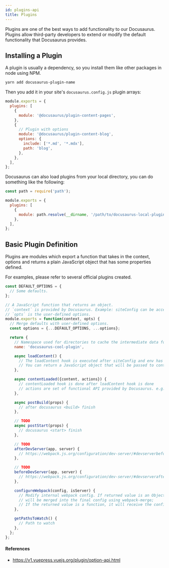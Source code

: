 ```yaml
---
id: plugins-api
title: Plugins
---
```


Plugins are one of the best ways to add functionality to our Docusaurus. Plugins allow third-party developers to extend or modify the default functionality that Docusaurus provides.

## Installing a Plugin

A plugin is usually a dependency, so you install them like other packages in node using NPM.

```bash
yarn add docusaurus-plugin-name
```

Then you add it in your site's `docusaurus.config.js` plugin arrays:

```js
module.exports = {
  plugins: [
    {
      module: '@docusaurus/plugin-content-pages',
    },
    {
      // Plugin with options
      module: '@docusaurus/plugin-content-blog',
      options: {
        include: ['*.md', '*.mdx'],
        path: 'blog',
      },
    },
  ],
};
```

Docusaurus can also load plugins from your local directory, you can do something like the following:

```js
const path = require('path');

module.exports = {
  plugins: [
    {
      module: path.resolve(__dirname, '/path/to/docusaurus-local-plugin'),
    },
  ],
};
```

## Basic Plugin Definition

Plugins are modules which export a function that takes in the context, options and returns a plain JavaScript object that has some properties defined.

For examples, please refer to several official plugins created.

```js
const DEFAULT_OPTIONS = {
  // Some defaults.
};

// A JavaScript function that returns an object.
// `context` is provided by Docusaurus. Example: siteConfig can be accessed from context.
// `opts` is the user-defined options.
module.exports = function(context, opts) {
  // Merge defaults with user-defined options.
  const options = {...DEFAULT_OPTIONS, ...options};

  return {
    // Namespace used for directories to cache the intermediate data for each plugin.
    name: 'docusaurus-cool-plugin',

    async loadContent() {
      // The loadContent hook is executed after siteConfig and env has been loaded
      // You can return a JavaScript object that will be passed to contentLoaded hook
    },

    async contentLoaded({content, actions}) {
      // contentLoaded hook is done after loadContent hook is done
      // actions are set of functional API provided by Docusaurus. e.g: addRoute
    },

    async postBuild(props) {
      // after docusaurus <build> finish
    },

    // TODO
    async postStart(props) {
      // docusaurus <start> finish
    },

    // TODO
    afterDevServer(app, server) {
      // https://webpack.js.org/configuration/dev-server/#devserverbefore
    },

    // TODO
    beforeDevServer(app, server) {
      // https://webpack.js.org/configuration/dev-server/#devserverafter
    },

    configureWebpack(config, isServer) {
      // Modify internal webpack config. If returned value is an Object, it
      // will be merged into the final config using webpack-merge;
      // If the returned value is a function, it will receive the config as the 1st argument and an isServer flag as the 2nd argument.
    },

    getPathsToWatch() {
      // Path to watch
    },
  };
};
```

#### References

- https://v1.vuepress.vuejs.org/plugin/option-api.html
